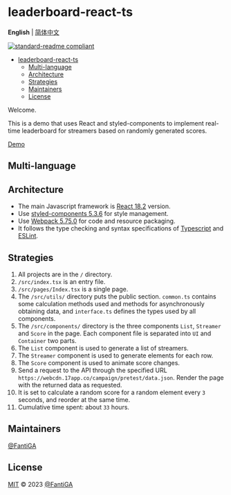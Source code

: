 # leaderboard-react-ts

**English** | [简体中文](README.zh-CN.md)

[![standard-readme compliant](https://img.shields.io/badge/standard--readme-OK-green.svg?style=flat-square)](https://github.com/RichardLitt/standard-readme)

- [leaderboard-react-ts](#leaderboard-react-ts)
  - [Multi-language](#multi-language)
  - [Architecture](#architecture)
  - [Strategies](#strategies)
  - [Maintainers](#maintainers)
  - [License](#license)

Welcome.

This is a demo that uses React and styled-components to implement real-time leaderboard for streamers based on randomly generated scores.

[Demo](https://fantiga.github.io/leaderboard-react-ts/dist/)

## Multi-language

## Architecture

 - The main Javascript framework is [React 18.2](https://reactjs.org/) version.
 - Use [styled-components 5.3.6](https://styled-components.com/) for style management.
 - Use [Webpack 5.75.0](https://webpack.js.org/) for code and resource packaging.
 - It follows the type checking and syntax specifications of [Typescript](https://www.typescriptlang.org/) and [ESLint](https://eslint.org/).

## Strategies

 1. All projects are in the `/` directory.
 2. `/src/index.tsx` is an entry file.
 3. `/src/pages/Index.tsx` is a single page.
 4. The `/src/utils/` directory puts the public section. `common.ts` contains some calculation methods used and methods for asynchronously obtaining data, and `interface.ts` defines the types used by all components.
 5. The `/src/components/` directory is the three components `List`, `Streamer` and `Score` in the page. Each component file is separated into `UI` and `Container` two parts.
 6. The `List` component is used to generate a list of streamers.
 7. The `Streamer` component is used to generate elements for each row.
 8. The `Score` component is used to animate score changes.
 9. Send a request to the API through the specified URL `https://webcdn.17app.co/campaign/pretest/data.json`. Render the page with the returned data as requested.
 10. It is set to calculate a random score for a random element every `3` seconds, and reorder at the same time.
 11. Cumulative time spent: about `33` hours.


## Maintainers

[@FantiGA](https://github.com/FantiGA)

## License

[MIT](LICENSE)  © 2023 [@FantiGA](https://github.com/FantiGA)

